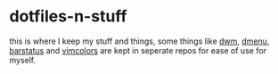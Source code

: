 # dotfiles-n-stuff
this is where I keep my stuff and things, some things like [dwm](https://github.com/ckath/dwm-cate), [dmenu](https://github.com/ckath/dmenu-cate), [barstatus](https://github.com/ckath/sstat) and [vimcolors](https://github.com/ckath/vim-cate) are kept in seperate repos for ease of use for myself.
